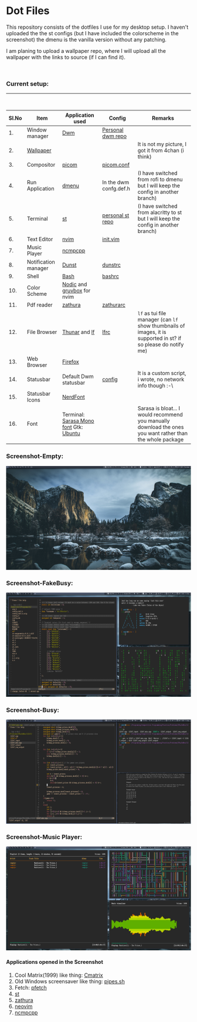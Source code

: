# Dot Files

This repository consists of the dotfiles I use for my desktop setup. I haven't uploaded the the st configs (but I have included the colorscheme in the screenshot)
the dmenu is the vanilla version without any patching.  

I am planing to upload a wallpaper repo, where I will upload all the wallpaper with the links to source (if I can find it).

<br />

### Current setup:
---
<br />

|Sl.No| Item           |   Application used                     | Config                    | Remarks |  
 ---| ---              |          ---                           | ---                       | ---     |
|1. | Window manager   | [Dwm][dwmLink]                         | [Personal dwm repo][dawm] |         | 
|2. | [Wallpaper][WallpaperLink] |                              |                           | It is not my picture, I got it from 4chan (i think)        |
|3. | Compositor       | [picom][picomLink]                     | [picom.conf][picomconfig] |         |
|4. | Run Application  | [dmenu][dmenuLink]                     | In the dwm confg.def.h    | (I have switched from rofi to dmenu but I will keep the config in another branch)   |
|5. | Terminal         | [st][stLink]                           | [personal st repo][dast]  | (I have switched from alacritty to st but I will keep the config in another branch) | <!-- [config] [alacrittyConfig] -->
|6. | Text Editor      | [nvim][nvimLink]                       | [init.vim][nvimConfig]    |
|7. | Music Player     | [ncmpcpp][ncmpcppLink]                 |                           |         |
|8. | Notification manager | [Dunst][dunstLink]                 | [dunstrc][dunstrc]        |         |
|9. | Shell            | [Bash][BashLink]                       | [bashrc][bashrc]          |         |
|10.| Color Scheme     |  [Nodic][NordLink]  and [gruvbox][vimGruvbox] for nvim  |          |         |
|11.| Pdf reader       | [zathura][zathuraLink]                 |  [zathurarc][zathurarc]   |         |
|12.| File Browser     | [Thunar][ThunarLink] and [lf][lflink]  | [lfrc][lfrc]              | `lf` as tui file manager (can `lf` show thumbnails of images, it is supported in st? if so please do notify me)|
|13.| Web Browser      |  [Firefox][FirefoxLink]                |                           |         |
|14.| Statusbar        | Default Dwm statusbar                  | [config][statusbar] | It is a custom script, i wrote, no network info though :-\
|15.| Statusbar Icons  | [NerdFont][NerdFont]                   |                           |         |
|16.| Font             | Terminal: [Sarasa Mono font][SarasaFontLink] Gtk: [Ubuntu][UbuntuFontLink]   | | Sarasa is bloat... I would recommend you manually download the ones you want rather than the whole package |

### Screenshot-Empty:  
![Screenshot only wallpaper](./sample_screenshots/screenshot_empty.png)  

### Screenshot-FakeBusy:  
![Screenshot with items](./sample_screenshots/screenshot_fake_busy.png)

### Screenshot-Busy:  
![Screenshot when i am working](./sample_screenshots/screenshot_busy.png)

### Screenshot-Music Player:  
![Screenshot when i am working](./sample_screenshots/screenshot_relaxing.png)

#### Applications opened in the Screenshot
1. Cool Matrix(1999) like thing: [Cmatrix](https://github.com/abishekvashok/cmatrix)
2. Old Windows screensaver like thing: [pipes.sh](https://github.com/pipeseroni/pipes.sh/)
3. Fetch: [pfetch](https://github.com/dylanaraps/pfetch)
4. [st][stLink]
5. [zathura][zathuraLink]
6. [neovim][nvimLink]
7. [ncmpcpp][ncmpcppLink]

[LINKS]:[]
[dwmLink]:https://dwm.suckless.org/
[picomLink]:https://github.com/yshui/picom
[dmenuLink]:https://tools.suckless.org/dmenu/
[stLink]:https://st.suckless.org/
[nvimLink]:https://github.com/neovim/neovim
[ncmpcppLink]:https://github.com/ncmpcpp/ncmpcpp
[dunstLink]:https://github.com/dunst-project/dunst
[BashLink]:https://www.gnu.org/software/bash/
[NordLink]:https://www.nordtheme.com/
[vimGruvbox]:https://github.com/morhetz/gruvbox
[zathuraLink]:https://github.com/pwmt/zathura
[ThunarLink]:https://docs.xfce.org/xfce/thunar/start
[lflink]:https://github.com/gokcehan/lf
[FirefoxLink]:https://www.mozilla.org/en-US/firefox/
[NerdFont]:https://www.nerdfonts.com/
[SarasaFontLink]:https://picaq.github.io/sarasa/
[UbuntuFontLink]:https://design.ubuntu.com/font/

[dawm]:https://github.com/DaKidReturns/dawm
[dast]:https://github.com/DaKidReturns/dast
[WallpaperLink]:wallpaper/Wallpaper50.jpg
[picomConfig]:picom/picom.conf
[nvimConfig]:nvim/init.vim
[dunstrc]:dunst/dunstrc
[bashrc]:rcfiles/bashrc
[zathurarc]:zathura/zathurarc
[statusbar]:dwm/scripts/statusbar
[lfrc]:lf/lfrc
